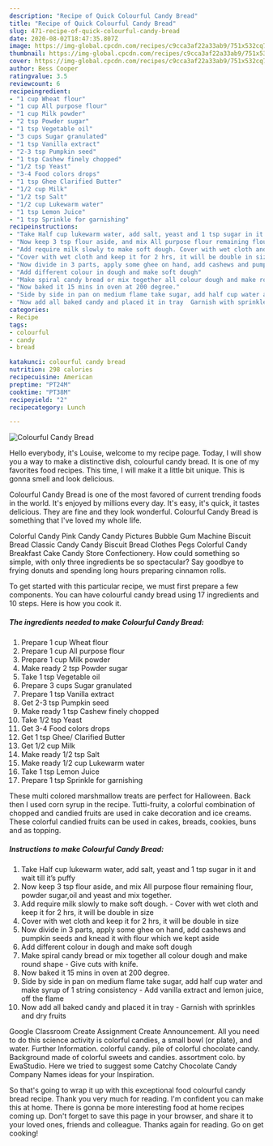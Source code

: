 ```yaml
---
description: "Recipe of Quick Colourful Candy Bread"
title: "Recipe of Quick Colourful Candy Bread"
slug: 471-recipe-of-quick-colourful-candy-bread
date: 2020-08-02T18:47:35.807Z
image: https://img-global.cpcdn.com/recipes/c9cca3af22a33ab9/751x532cq70/colourful-candy-bread-recipe-main-photo.jpg
thumbnail: https://img-global.cpcdn.com/recipes/c9cca3af22a33ab9/751x532cq70/colourful-candy-bread-recipe-main-photo.jpg
cover: https://img-global.cpcdn.com/recipes/c9cca3af22a33ab9/751x532cq70/colourful-candy-bread-recipe-main-photo.jpg
author: Bess Cooper
ratingvalue: 3.5
reviewcount: 6
recipeingredient:
- "1 cup Wheat flour"
- "1 cup All purpose flour"
- "1 cup Milk powder"
- "2 tsp Powder sugar"
- "1 tsp Vegetable oil"
- "3 cups Sugar granulated"
- "1 tsp Vanilla extract"
- "2-3 tsp Pumpkin seed"
- "1 tsp Cashew finely chopped"
- "1/2 tsp Yeast"
- "3-4 Food colors drops"
- "1 tsp Ghee Clarified Butter"
- "1/2 cup Milk"
- "1/2 tsp Salt"
- "1/2 cup Lukewarm water"
- "1 tsp Lemon Juice"
- "1 tsp Sprinkle for garnishing"
recipeinstructions:
- "Take Half cup lukewarm water, add salt, yeast and 1 tsp sugar in it and wait till it’s puffy"
- "Now keep 3 tsp flour aside, and mix All purpose flour remaining flour, powder sugar,oil and yeast and mix together."
- "Add require milk slowly to make soft dough. Cover with wet cloth and keep it for 2 hrs, it will be double in size"
- "Cover with wet cloth and keep it for 2 hrs, it will be double in size"
- "Now divide in 3 parts, apply some ghee on hand, add cashews and pumpkin seeds and knead it with flour which we kept aside"
- "Add different colour in dough and make soft dough"
- "Make spiral candy bread or mix together all colour dough and make round shape Give cuts with knife."
- "Now baked it 15 mins in oven at 200 degree."
- "Side by side in pan on medium flame take sugar, add half cup water and make syrup of 1 string consistency  Add vanilla extract and lemon juice, off the flame"
- "Now add all baked candy and placed it in tray  Garnish with sprinkles and dry fruits"
categories:
- Recipe
tags:
- colourful
- candy
- bread

katakunci: colourful candy bread 
nutrition: 298 calories
recipecuisine: American
preptime: "PT24M"
cooktime: "PT38M"
recipeyield: "2"
recipecategory: Lunch

---
```



![Colourful Candy Bread](https://img-global.cpcdn.com/recipes/c9cca3af22a33ab9/751x532cq70/colourful-candy-bread-recipe-main-photo.jpg)

Hello everybody, it's Louise, welcome to my recipe page. Today, I will show you a way to make a distinctive dish, colourful candy bread. It is one of my favorites food recipes. This time, I will make it a little bit unique. This is gonna smell and look delicious.

Colourful Candy Bread is one of the most favored of current trending foods in the world. It's enjoyed by millions every day. It's easy, it's quick, it tastes delicious. They are fine and they look wonderful. Colourful Candy Bread is something that I've loved my whole life.

Colorful Candy Pink Candy Candy Pictures Bubble Gum Machine Biscuit Bread Classic Candy Candy Biscuit Bread Clothes Pegs Colorful Candy Breakfast Cake Candy Store Confectionery. How could something so simple, with only three ingredients be so spectacular? Say goodbye to frying donuts and spending long hours preparing cinnamon rolls.


To get started with this particular recipe, we must first prepare a few components. You can have colourful candy bread using 17 ingredients and 10 steps. Here is how you cook it.

<!--inarticleads1-->

##### The ingredients needed to make Colourful Candy Bread:

1. Prepare 1 cup Wheat flour
1. Prepare 1 cup All purpose flour
1. Prepare 1 cup Milk powder
1. Make ready 2 tsp Powder sugar
1. Take 1 tsp Vegetable oil
1. Prepare 3 cups Sugar granulated
1. Prepare 1 tsp Vanilla extract
1. Get 2-3 tsp Pumpkin seed
1. Make ready 1 tsp Cashew finely chopped
1. Take 1/2 tsp Yeast
1. Get 3-4 Food colors drops
1. Get 1 tsp Ghee/ Clarified Butter
1. Get 1/2 cup Milk
1. Make ready 1/2 tsp Salt
1. Make ready 1/2 cup Lukewarm water
1. Take 1 tsp Lemon Juice
1. Prepare 1 tsp Sprinkle for garnishing


These multi colored marshmallow treats are perfect for Halloween. Back then I used corn syrup in the recipe. Tutti-fruity, a colorful combination of chopped and candied fruits are used in cake decoration and ice creams. These colorful candied fruits can be used in cakes, breads, cookies, buns and as topping. 

<!--inarticleads2-->

##### Instructions to make Colourful Candy Bread:

1. Take Half cup lukewarm water, add salt, yeast and 1 tsp sugar in it and wait till it’s puffy
1. Now keep 3 tsp flour aside, and mix All purpose flour remaining flour, powder sugar,oil and yeast and mix together.
1. Add require milk slowly to make soft dough. - Cover with wet cloth and keep it for 2 hrs, it will be double in size
1. Cover with wet cloth and keep it for 2 hrs, it will be double in size
1. Now divide in 3 parts, apply some ghee on hand, add cashews and pumpkin seeds and knead it with flour which we kept aside
1. Add different colour in dough and make soft dough
1. Make spiral candy bread or mix together all colour dough and make round shape - Give cuts with knife.
1. Now baked it 15 mins in oven at 200 degree.
1. Side by side in pan on medium flame take sugar, add half cup water and make syrup of 1 string consistency  - Add vanilla extract and lemon juice, off the flame
1. Now add all baked candy and placed it in tray  - Garnish with sprinkles and dry fruits


Google Classroom Create Assignment Create Announcement. All you need to do this science activity is colorful candies, a small bowl (or plate), and water. Further Information. colorful candy. pile of colorful chocolate candy. Background made of colorful sweets and candies. assortment colo. by EwaStudio. Here we tried to suggest some Catchy Chocolate Candy Company Names ideas for your Inspiration. 

So that's going to wrap it up with this exceptional food colourful candy bread recipe. Thank you very much for reading. I'm confident you can make this at home. There is gonna be more interesting food at home recipes coming up. Don't forget to save this page in your browser, and share it to your loved ones, friends and colleague. Thanks again for reading. Go on get cooking!
